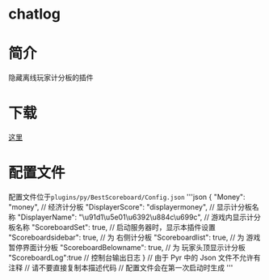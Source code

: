 # chatlog

# 简介

隐藏离线玩家计分板的插件

# 下载

[这里](https://pyr.jfishing.love/plugins/BestScoreboard.py "点我下载")

# 配置文件

配置文件位于`plugins/py/BestScoreboard/Config.json`
'''json
{
    "Money": "money",    // 经济计分板
    "DisplayerScore": "displayermoney",        // 显示计分板名称
    "DisplayerName": "\u91d1\u5e01\u6392\u884c\u699c",         // 游戏内显示计分板名称
    "ScoreboardSet": true,            // 启动服务器时，显示本插件设置
    "Scoreboardsidebar": true,        // 为 右侧计分板
    "Scoreboardlist": true,           // 为 游戏暂停界面计分板
    "ScoreboardBelowname": true,     // 为 玩家头顶显示计分板
    "ScoreboardLog":true              // 控制台输出日志
    }
    // 由于 Pyr 中的 Json 文件不允许有注释
    // 请不要直接复制本描述代码
    // 配置文件会在第一次启动时生成
'''